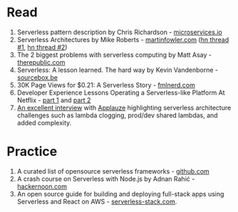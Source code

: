 # Read

1. Serverless pattern description by Chris Richardson - [microservices.io](http://microservices.io/patterns/deployment/serverless-deployment.html)
2. Serverless Architectures by Mike Roberts - [martinfowler.com](https://martinfowler.com/articles/serverless.html) ([hn thread #1](https://news.ycombinator.com/item?id=12115128), [hn thread #2](https://news.ycombinator.com/item?id=11921208))
3. The 2 biggest problems with serverless computing by Matt Asay - [therepublic.com](https://www.techrepublic.com/article/the-2-biggest-problems-with-serverless-computing/)
4. Serverless: A lesson learned. The hard way by Kevin Vandenborne - [sourcebox.be](https://sourcebox.be/blog/2017/08/07/serverless-a-lesson-learned-the-hard-way/)
5. 30K Page Views for $0.21: A Serverless Story - [fmlnerd.com](https://fmlnerd.com/2016/08/16/30k-page-views-for-0-21-a-serverless-story/)
6. Developer Experience Lessons Operating a Serverless-like Platform At Netflix - [part 1](https://medium.com/netflix-techblog/developer-experience-lessons-operating-a-serverless-like-platform-at-netflix-part-ii-63a376c28228) and [part 2](https://medium.com/netflix-techblog/developer-experience-lessons-operating-a-serverless-like-platform-at-netflix-part-ii-63a376c28228)
7. [An excellent interview](https://github.com/snap-ci/snap-ci-blog-content/blob/master/posts/2016-05-30-serverless-architecture-aws-lambda-dynamodb-applauze.md) with [Applauze](https://www.applauze.com/) highlighting serverless architecture challenges such as lambda clogging, prod/dev shared lambdas, and added complexity.

# Practice
1. A curated list of opensource serverless frameworks - [github.com](https://github.com/kaxap/serverless_list)
2. A crash course on Serverless with Node.js by Adnan Rahić - [hackernoon.com](https://hackernoon.com/a-crash-course-on-serverless-with-node-js-632b37d58b44)
3. An open source guide for building and deploying full-stack apps using Serverless and React on AWS - [serverless-stack.com](https://serverless-stack.com/). 
